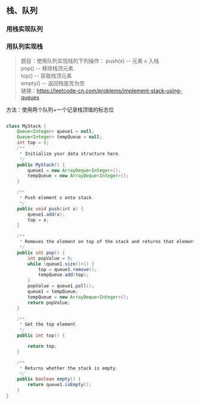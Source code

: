 ## 栈、队列
### 用栈实现队列
### 用队列实现栈
> 题目：使用队列实现栈的下列操作：
push(x) -- 元素 x 入栈  
pop() -- 移除栈顶元素  
top() -- 获取栈顶元素  
empty() -- 返回栈是否为空   
链接：https://leetcode-cn.com/problems/implement-stack-using-queues

方法：使用两个队列+一个记录栈顶值的标志位

```java

class MyStack {
    Queue<Integer> queue1 = null;
    Queue<Integer> tempQueue = null;
    int top = 0;
    /**
     * Initialize your data structure here.
     */
    public MyStack() {
        queue1 = new ArrayDeque<Integer>();
        tempQueue = new ArrayDeque<Integer>();
    }

    /**
     * Push element x onto stack.
     */
    public void push(int x) {
        queue1.add(x);
        top = x;
    }

    /**
     * Removes the element on top of the stack and returns that element.
     */
    public int pop() {
        int popValue = 0;
        while (queue1.size()>1) {
            top = queue1.remove();
            tempQueue.add(top);
        }
        popValue = queue1.poll();
        queue1 = tempQueue;
        tempQueue = new ArrayDeque<Integer>();
        return popValue;
    }

    /**
     * Get the top element.
     */
    public int top() {

        return top;
    }

    /**
     * Returns whether the stack is empty.
     */
    public boolean empty() {
        return queue1.isEmpty();
    }
}

```